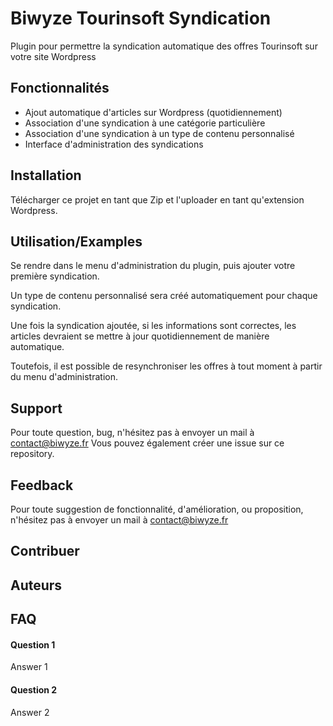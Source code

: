 # Biwyze Tourinsoft Syndication

Plugin pour permettre la syndication automatique des offres Tourinsoft
sur votre site Wordpress



## Fonctionnalités

- Ajout automatique d'articles sur Wordpress (quotidiennement)
- Association d'une syndication à une catégorie particulière
- Association d'une syndication à un type de contenu personnalisé
- Interface d'administration des syndications

## Installation

Télécharger ce projet en tant que Zip et l'uploader en tant qu'extension Wordpress.

## Utilisation/Examples

Se rendre dans le menu d'administration du plugin, puis ajouter votre première syndication.

Un type de contenu personnalisé sera créé automatiquement pour chaque syndication.

Une fois la syndication ajoutée, si les informations sont correctes, les articles devraient se mettre
à jour quotidiennement de manière automatique.

Toutefois, il est possible de resynchroniser les offres à tout moment à partir du menu d'administration.


## Support

Pour toute question, bug, n'hésitez pas à envoyer un mail à [contact@biwyze.fr](mailto:contact@biwyze.fr)
Vous pouvez également créer une issue sur ce repository.

## Feedback

Pour toute suggestion de fonctionnalité, d'amélioration, ou proposition, n'hésitez pas à envoyer un mail à [contact@biwyze.fr](mailto:contact@biwyze.fr)

## Contribuer


## Auteurs



## FAQ

#### Question 1

Answer 1

#### Question 2

Answer 2

  
